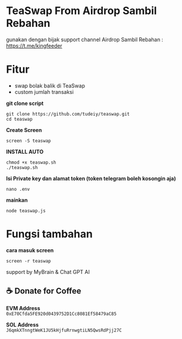 # TeaSwap From Airdrop Sambil Rebahan
gunakan dengan bijak
support channel Airdrop Sambil Rebahan : https://t.me/kingfeeder

# Fitur
- swap bolak balik di TeaSwap
- custom jumlah transaksi

**git clone script**
```
git clone https://github.com/tudeiy/teaswap.git
cd teaswap
```
**Create Screen**
```
screen -S teaswap
```
**INSTALL AUTO**
```
chmod +x teaswap.sh
./teaswap.sh
```
**Isi Private key dan alamat token (token telegram boleh kosongin aja)**
```
nano .env
```
**mainkan**
```
node teaswap.js
```
# Fungsi tambahan 
**cara masuk screen**
```
screen -r teaswap
```

support by MyBrain & Chat GPT AI

## ☕ Donate for Coffee

**EVM Address**  
`0xE70Cfda5FE920d0439752D1Cc8081Ef58479aC85`

**SOL Address**  
`J6qmkXTnngtWeK1JU5kHjfuRrnwgtiLN5QwsRdPjj27C`
